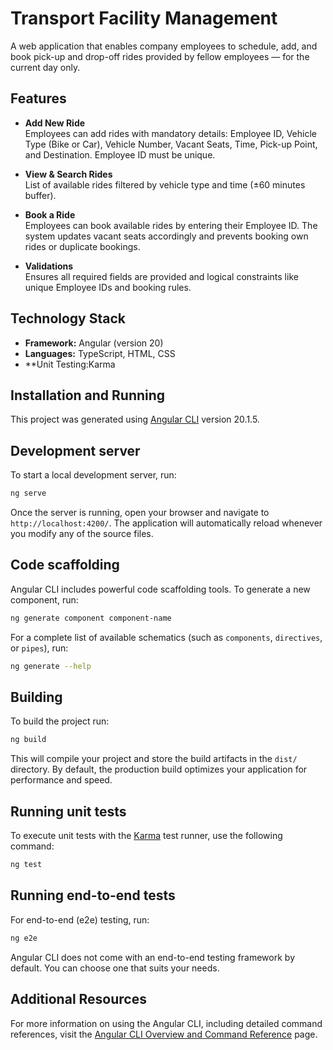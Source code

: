 # Transport Facility Management

A web application that enables company employees to schedule, add, and book pick-up and drop-off rides provided by fellow employees — for the current day only.

## Features

- **Add New Ride**  
  Employees can add rides with mandatory details: Employee ID, Vehicle Type (Bike or Car), Vehicle Number, Vacant Seats, Time, Pick-up Point, and Destination. Employee ID must be unique.

- **View & Search Rides**  
  List of available rides filtered by vehicle type and time (±60 minutes buffer).

- **Book a Ride**  
  Employees can book available rides by entering their Employee ID. The system updates vacant seats accordingly and prevents booking own rides or duplicate bookings.

- **Validations**  
  Ensures all required fields are provided and logical constraints like unique Employee IDs and booking rules.

## Technology Stack

- **Framework:** Angular (version 20)  
- **Languages:** TypeScript, HTML, CSS  
- **Unit Testing:Karma

## Installation and Running

This project was generated using [Angular CLI](https://github.com/angular/angular-cli) version 20.1.5.

## Development server

To start a local development server, run:

```bash
ng serve
```

Once the server is running, open your browser and navigate to `http://localhost:4200/`. The application will automatically reload whenever you modify any of the source files.

## Code scaffolding

Angular CLI includes powerful code scaffolding tools. To generate a new component, run:

```bash
ng generate component component-name
```

For a complete list of available schematics (such as `components`, `directives`, or `pipes`), run:

```bash
ng generate --help
```

## Building

To build the project run:

```bash
ng build
```

This will compile your project and store the build artifacts in the `dist/` directory. By default, the production build optimizes your application for performance and speed.

## Running unit tests

To execute unit tests with the [Karma](https://karma-runner.github.io) test runner, use the following command:

```bash
ng test
```

## Running end-to-end tests

For end-to-end (e2e) testing, run:

```bash
ng e2e
```

Angular CLI does not come with an end-to-end testing framework by default. You can choose one that suits your needs.

## Additional Resources

For more information on using the Angular CLI, including detailed command references, visit the [Angular CLI Overview and Command Reference](https://angular.dev/tools/cli) page.
